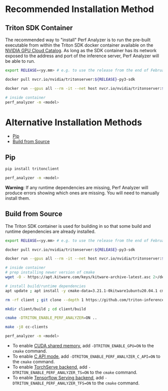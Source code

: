 <!--
Copyright 2023, NVIDIA CORPORATION & AFFILIATES. All rights reserved.

Redistribution and use in source and binary forms, with or without
modification, are permitted provided that the following conditions
are met:
 * Redistributions of source code must retain the above copyright
   notice, this list of conditions and the following disclaimer.
 * Redistributions in binary form must reproduce the above copyright
   notice, this list of conditions and the following disclaimer in the
   documentation and/or other materials provided with the distribution.
 * Neither the name of NVIDIA CORPORATION nor the names of its
   contributors may be used to endorse or promote products derived
   from this software without specific prior written permission.

THIS SOFTWARE IS PROVIDED BY THE COPYRIGHT HOLDERS ``AS IS'' AND ANY
EXPRESS OR IMPLIED WARRANTIES, INCLUDING, BUT NOT LIMITED TO, THE
IMPLIED WARRANTIES OF MERCHANTABILITY AND FITNESS FOR A PARTICULAR
PURPOSE ARE DISCLAIMED.  IN NO EVENT SHALL THE COPYRIGHT OWNER OR
CONTRIBUTORS BE LIABLE FOR ANY DIRECT, INDIRECT, INCIDENTAL, SPECIAL,
EXEMPLARY, OR CONSEQUENTIAL DAMAGES (INCLUDING, BUT NOT LIMITED TO,
PROCUREMENT OF SUBSTITUTE GOODS OR SERVICES; LOSS OF USE, DATA, OR
PROFITS; OR BUSINESS INTERRUPTION) HOWEVER CAUSED AND ON ANY THEORY
OF LIABILITY, WHETHER IN CONTRACT, STRICT LIABILITY, OR TORT
(INCLUDING NEGLIGENCE OR OTHERWISE) ARISING IN ANY WAY OUT OF THE USE
OF THIS SOFTWARE, EVEN IF ADVISED OF THE POSSIBILITY OF SUCH DAMAGE.
-->

# Recommended Installation Method

## Triton SDK Container

The recommended way to "install" Perf Analyzer is to run the pre-built executable from within the
Triton SDK docker container available on the [NVIDIA GPU Cloud
Catalog](https://ngc.nvidia.com/catalog/containers/nvidia:tritonserver). As long
as the SDK container has its network exposed to the address and port of the
inference server, Perf Analyzer will be able to run.

```bash
export RELEASE=<yy.mm> # e.g. to use the release from the end of February of 2023, do `export RELEASE=23.02`

docker pull nvcr.io/nvidia/tritonserver:${RELEASE}-py3-sdk

docker run --gpus all --rm -it --net host nvcr.io/nvidia/tritonserver:${RELEASE}-py3-sdk

# inside container
perf_analyzer -m <model>
```

# Alternative Installation Methods

- [Pip](#pip)
- [Build from Source](#build-from-source)

## Pip

```bash
pip install tritonclient

perf_analyzer -m <model>
```

**Warning**: If any runtime dependencies are missing, Perf Analyzer will produce
errors showing which ones are missing. You will need to manually install
them.

## Build from Source

The Triton SDK container is used for building in so that some build and runtime dependencies are already installed.

```bash
export RELEASE=<yy.mm> # e.g. to use the release from the end of February of 2023, do `export RELEASE=23.02`

docker pull nvcr.io/nvidia/tritonserver:${RELEASE}-py3-sdk

docker run --gpus all --rm -it --net host nvcr.io/nvidia/tritonserver:${RELEASE}-py3-sdk

# inside container
# prep installing newer version of cmake
wget -O - https://apt.kitware.com/keys/kitware-archive-latest.asc 2>/dev/null | gpg --dearmor - | tee /etc/apt/trusted.gpg.d/kitware.gpg >/dev/null ; apt-add-repository 'deb https://apt.kitware.com/ubuntu/ focal main'

# install build/runtime dependencies
apt update ; apt install -y cmake-data=3.21.1-0kitware1ubuntu20.04.1 cmake=3.21.1-0kitware1ubuntu20.04.1 libcurl4-openssl-dev rapidjson-dev

rm -rf client ; git clone --depth 1 https://github.com/triton-inference-server/client

mkdir client/build ; cd client/build

cmake -DTRITON_ENABLE_PERF_ANALYZER=ON ..

make -j8 cc-clients

perf_analyzer -m <model>
```

* To enable [CUDA shared
memory](https://github.com/triton-inference-server/client/blob/main/src/c%2B%2B/perf_analyzer/README.md#shared-memory),
add `-DTRITON_ENABLE_GPU=ON` to the `cmake` command.
* To enable [C API
mode](https://github.com/triton-inference-server/client/blob/main/src/c%2B%2B/perf_analyzer/README.md#benchmarking-triton-directly-via-c-api),
add `-DTRITON_ENABLE_PERF_ANALYZER_C_API=ON` to the `cmake` command.
* To enable [TorchServe
backend](https://github.com/triton-inference-server/client/blob/main/src/c%2B%2B/perf_analyzer/README.md#benchmarking-torchserve),
add `-DTRITON_ENABLE_PERF_ANALYZER_TS=ON` to the `cmake` command.
* To enable [Tensorflow Serving
backend](https://github.com/triton-inference-server/client/blob/main/src/c%2B%2B/perf_analyzer/README.md#benchmarking-tensorflow-serving),
add `-DTRITON_ENABLE_PERF_ANALYZER_TFS=ON` to the `cmake` command.
